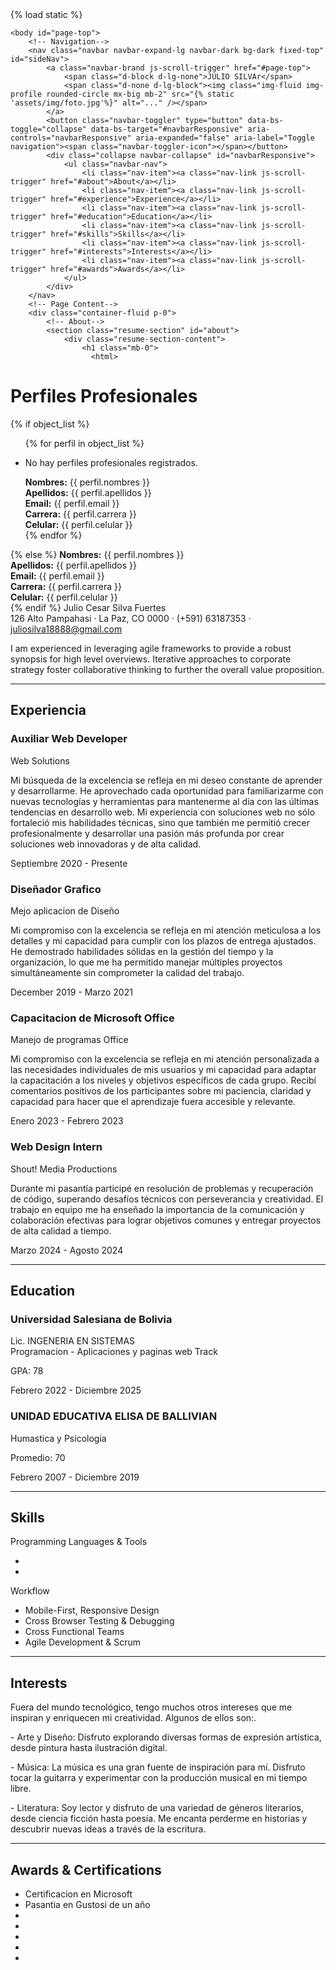 
<!DOCTYPE html>
<html lang="en">
    <head>
        {% load static %}
        <meta charset="utf-8" />
        <meta name="viewport" content="width=device-width, initial-scale=1, shrink-to-fit=no" />
        <meta name="description" content="" />
        <meta name="author" content="" />
        <title>Resume - Start Bootstrap Theme</title>
        <link rel="icon" type="image/x-icon" href="assets/img/favicon.ico" />
        <!-- Font Awesome icons (free version)-->
        <script src="https://use.fontawesome.com/releases/v6.3.0/js/all.js" crossorigin="anonymous"></script>
        <!-- Google fonts-->
        <link href="https://fonts.googleapis.com/css?family=Saira+Extra+Condensed:500,700" rel="stylesheet" type="text/css" />
        <link href="https://fonts.googleapis.com/css?family=Muli:400,400i,800,800i" rel="stylesheet" type="text/css" />
        <!-- Core theme CSS (includes Bootstrap)-->
        <link href="{% static 'css/styles.css' %}" rel="stylesheet" />
    </head>

    <body id="page-top">
        <!-- Navigation-->
        <nav class="navbar navbar-expand-lg navbar-dark bg-dark fixed-top" id="sideNav">
            <a class="navbar-brand js-scroll-trigger" href="#page-top">
                <span class="d-block d-lg-none">JULIO SILVAr</span>
                <span class="d-none d-lg-block"><img class="img-fluid img-profile rounded-circle mx-big mb-2" src="{% static 'assets/img/foto.jpg'%}" alt="..." /></span>
            </a>
            <button class="navbar-toggler" type="button" data-bs-toggle="collapse" data-bs-target="#navbarResponsive" aria-controls="navbarResponsive" aria-expanded="false" aria-label="Toggle navigation"><span class="navbar-toggler-icon"></span></button>
            <div class="collapse navbar-collapse" id="navbarResponsive">
                <ul class="navbar-nav">
                    <li class="nav-item"><a class="nav-link js-scroll-trigger" href="#about">About</a></li>
                    <li class="nav-item"><a class="nav-link js-scroll-trigger" href="#experience">Experience</a></li>
                    <li class="nav-item"><a class="nav-link js-scroll-trigger" href="#education">Education</a></li>
                    <li class="nav-item"><a class="nav-link js-scroll-trigger" href="#skills">Skills</a></li>
                    <li class="nav-item"><a class="nav-link js-scroll-trigger" href="#interests">Interests</a></li>
                    <li class="nav-item"><a class="nav-link js-scroll-trigger" href="#awards">Awards</a></li>
                </ul>
            </div>
        </nav>
        <!-- Page Content-->
        <div class="container-fluid p-0">
            <!-- About-->
            <section class="resume-section" id="about">
                <div class="resume-section-content">
                    <h1 class="mb-0">
                      <html>
<head>
    <title>Perfiles Profesionales</title>
</head>
<body>
    <h1>Perfiles Profesionales</h1>
    {% if object_list %}
        <ul>
            {% for perfil in object_list %}
            <li>
                <p>No hay perfiles profesionales registrados.</p>
                <strong>Nombres:</strong> {{ perfil.nombres }} <br>
                <strong>Apellidos:</strong> {{ perfil.apellidos }} <br>
                <strong>Email:</strong> {{ perfil.email }} <br>
                <strong>Carrera:</strong> {{ perfil.carrera }} <br>
                <strong>Celular:</strong> {{ perfil.celular }} <br>
            </li>
            {% endfor %}
        </ul>
    {% else %}
    <strong>Nombres:</strong> {{ perfil.nombres }} <br>
    <strong>Apellidos:</strong> {{ perfil.apellidos }} <br>
    <strong>Email:</strong> {{ perfil.email }} <br>
    <strong>Carrera:</strong> {{ perfil.carrera }} <br>
    <strong>Celular:</strong> {{ perfil.celular }} <br>
    {% endif %}
</body>
</html>  
                        <span class="text-primary">Julio Cesar Silva Fuertes</span>
                    </h1>
                    <div class="subheading mb-5">
                        126 Alto Pampahasi · La Paz, CO 0000 · (+591) 63187353 ·
                        <a href="mailto:name@email.com">juliosilva18888@gmail.com</a>
                    </div>
                    <p class="lead mb-5">I am experienced in leveraging agile frameworks to provide a robust synopsis for high level overviews. Iterative approaches to corporate strategy foster collaborative thinking to further the overall value proposition.</p>
                    <div class="social-icons">
                        <a class="social-icon" href="#!"><i class="fab fa-linkedin-in"></i></a>
                        <a class="social-icon" href="https://github.com/StartBootstrap/startbootstrap-resume/compare/master...LevelUpRocketCoder:startbootstrap-resume:master"><i class="fab fa-github"></i></a>
                        <a class="social-icon" href="https://x.com/Dax1083385?t=7UQExSSMClTe1VBnpIoi6w&s=09"><i class="fab fa-twitter"></i></a>
                        <a class="social-icon" href="https://www.facebook.com/profile.php?id=100093090667452"><i class="fab fa-facebook-f"></i></a>
                    </div>
                </div>
            </section>
            <hr class="m-0" />
            <!-- Experience-->
            <section class="resume-section" id="experience">
                <div class="resume-section-content">
                    <h2 class="mb-5">Experiencia</h2>
                    <div class="d-flex flex-column flex-md-row justify-content-between mb-5">
                        <div class="flex-grow-1">
                            <h3 class="mb-0">Auxiliar Web Developer</h3>
                            <div class="subheading mb-3">Web Solutions</div>
                            <p>Mi búsqueda de la excelencia se refleja en mi deseo constante de aprender y desarrollarme. He aprovechado cada oportunidad para familiarizarme con nuevas tecnologías y herramientas para mantenerme al día con las últimas tendencias en desarrollo web. Mi experiencia con soluciones web no sólo fortaleció mis habilidades técnicas, sino que también me permitió crecer profesionalmente y desarrollar una pasión más profunda por crear soluciones web innovadoras y de alta calidad.</p>
                        </div>
                        <div class="flex-shrink-0"><span class="text-primary">Septiembre 2020 - Presente</span></div>
                    </div>
                    <div class="d-flex flex-column flex-md-row justify-content-between mb-5">
                        <div class="flex-grow-1">
                            <h3 class="mb-0">Diseñador Grafico</h3>
                            <div class="subheading mb-3">Mejo aplicacion de Diseño</div>
                            <p>Mi compromiso con la excelencia se refleja en mi atención meticulosa a los detalles y mi capacidad para cumplir con los plazos de entrega ajustados. He demostrado habilidades sólidas en la gestión del tiempo y la organización, lo que me ha permitido manejar múltiples proyectos simultáneamente sin comprometer la calidad del trabajo.</p>
                        </div>
                        <div class="flex-shrink-0"><span class="text-primary">December 2019 - Marzo 2021</span></div>
                    </div>
                    <div class="d-flex flex-column flex-md-row justify-content-between mb-5">
                        <div class="flex-grow-1">
                            <h3 class="mb-0">Capacitacion de Microsoft Office</h3>
                            <div class="subheading mb-3">Manejo de programas Office</div>
                            <p>Mi compromiso con la excelencia se refleja en mi atención personalizada a las necesidades individuales de mis usuarios y mi capacidad para adaptar la capacitación a los niveles y objetivos específicos de cada grupo. Recibí comentarios positivos de los participantes sobre mi paciencia, claridad y capacidad para hacer que el aprendizaje fuera accesible y relevante.</p>
                        </div>
                        <div class="flex-shrink-0"><span class="text-primary">Enero 2023 - Febrero 2023</span></div>
                    </div>
                    <div class="d-flex flex-column flex-md-row justify-content-between">
                        <div class="flex-grow-1">
                            <h3 class="mb-0">Web Design Intern</h3>
                            <div class="subheading mb-3">Shout! Media Productions</div>
                            <p>Durante mi pasantía participé en resolución de problemas y recuperación de código, superando desafíos técnicos con perseverancia y creatividad. El trabajo en equipo me ha enseñado la importancia de la comunicación y colaboración efectivas para lograr objetivos comunes y entregar proyectos de alta calidad a tiempo.</p>
                        </div>
                        <div class="flex-shrink-0"><span class="text-primary">Marzo 2024 - Agosto 2024</span></div>
                    </div>
                </div>
            </section>
            <hr class="m-0" />
            <!-- Education-->
            <section class="resume-section" id="education">
                <div class="resume-section-content">
                    <h2 class="mb-5">Education</h2>
                    <div class="d-flex flex-column flex-md-row justify-content-between mb-5">
                        <div class="flex-grow-1">
                            <h3 class="mb-0">Universidad Salesiana de Bolivia</h3>
                            <div class="subheading mb-3">Lic. INGENERIA EN SISTEMAS</div>
                            <div>Programacion  - Aplicaciones y paginas web Track</div>
                            <p>GPA: 78</p>
                        </div>
                        <div class="flex-shrink-0"><span class="text-primary">Febrero 2022 - Diciembre 2025</span></div>
                    </div>
                    <div class="d-flex flex-column flex-md-row justify-content-between">
                        <div class="flex-grow-1">
                            <h3 class="mb-0">UNIDAD EDUCATIVA ELISA DE BALLIVIAN</h3>
                            <div class="subheading mb-3">Humastica y Psicologia </div>
                            <p>Promedio: 70 </p>
                        </div>
                        <div class="flex-shrink-0"><span class="text-primary">Febrero 2007 - Diciembre 2019</span></div>
                    </div>
                </div>
            </section>
            <hr class="m-0" />
            <!-- Skills-->
            <section class="resume-section" id="skills">
                <div class="resume-section-content">
                    <h2 class="mb-5">Skills</h2>
                    <div class="subheading mb-3">Programming Languages & Tools</div>
                    <ul class="list-inline dev-icons">
                        <li class="list-inline-item"><i class="fab fa-python"></i></li>
                        <li class="list-inline-item"><i class="fab fa-java"></i></li>
                    </ul>
                    <div class="subheading mb-3">Workflow</div>
                    <ul class="fa-ul mb-0">
                        <li>
                            <span class="fa-li"><i class="fas fa-check"></i></span>
                            Mobile-First, Responsive Design
                        </li>
                        <li>
                            <span class="fa-li"><i class="fas fa-check"></i></span>
                            Cross Browser Testing & Debugging
                        </li>
                        <li>
                            <span class="fa-li"><i class="fas fa-check"></i></span>
                            Cross Functional Teams
                        </li>
                        <li>
                            <span class="fa-li"><i class="fas fa-check"></i></span>
                            Agile Development & Scrum
                        </li>
                    </ul>
                </div>
            </section>
            <hr class="m-0" />
            <!-- Interests-->
            <section class="resume-section" id="interests">
                <div class="resume-section-content">
                    <h2 class="mb-5">Interests</h2>
                    <p>Fuera del mundo tecnológico, tengo muchos otros intereses que me inspiran y enriquecen mi creatividad. Algunos de ellos son:.</p>
                    <p class="mb-0"> - Arte y Diseño: Disfruto explorando diversas formas de expresión artística, desde pintura hasta ilustración digital.</p>
                    <p class="mb-1"> - Música: La música es una gran fuente de inspiración para mí. Disfruto tocar la guitarra y experimentar con la producción musical en mi tiempo libre.</p>
                    <p class="mb-1"> - Literatura: Soy lector y disfruto de una variedad de géneros literarios, desde ciencia ficción hasta poesía. Me encanta perderme en historias y descubrir nuevas ideas a través de la escritura.</p>
                </div>
            </section>
            <hr class="m-0" />
            <!-- Awards-->
            <section class="resume-section" id="awards">
                <div class="resume-section-content">
                    <h2 class="mb-5">Awards & Certifications</h2>
                    <ul class="fa-ul mb-0">
                        <li>
                            <span class="fa-li"><i class="fas fa-trophy text-warning"></i></span>
                            Certificacion en Microsoft
                        </li>
                        <li>
                            <span class="fa-li"><i class="fas fa-trophy text-warning"></i></span>
                            Pasantia en Gustosi de un año
                        </li>
                        <li>
                        </li>
                        <li>
                        </li>
                        <li>
                        </li>
                        <li>
                        <li>
                        </li>
                    </ul>
                </div>
            </section>
        </div>
        <!-- Bootstrap core JS-->
        <script src="https://cdn.jsdelivr.net/npm/bootstrap@5.2.3/dist/js/bootstrap.bundle.min.js"></script>
        <!-- Core theme JS-->
        <script src="{% static 'js/scripts.js' %}"></script>
    </body>
</html>

